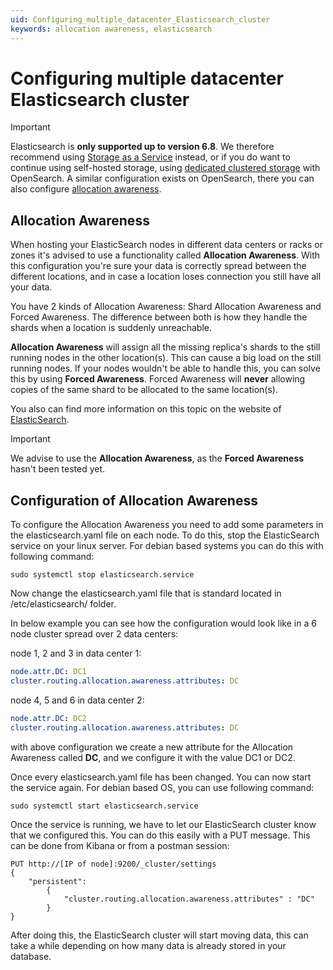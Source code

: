 ```yaml
---
uid: Configuring_multiple_datacenter_Elasticsearch_cluster
keywords: allocation awareness, elasticsearch
---
```


# Configuring multiple datacenter Elasticsearch cluster

> [!IMPORTANT]
> Elasticsearch is **only supported up to version 6.8**. We therefore recommend using [Storage as a Service](xref:STaaS) instead, or if you do want to continue using self-hosted storage, using [dedicated clustered storage](xref:Dedicated_clustered_storage) with OpenSearch.
> A similar configuration exists on OpenSearch, there you can also configure [allocation awareness](xref:Configuring_Allocation_Awareness_OpenSearch).

## Allocation Awareness

 When hosting your ElasticSearch nodes in different data centers or racks or zones it's advised to use a functionality called **Allocation Awareness**. With this configuration you're sure your data is correctly spread between the different locations, and in case a location loses connection you still have all your data.

 You have 2 kinds of Allocation Awareness: Shard Allocation Awareness and Forced Awareness.
 The difference between both is how they handle the shards when a location is suddenly unreachable.

**Allocation Awareness** will assign all the missing replica's shards to the still running nodes in the other location(s). This can cause a big load on the still running nodes. If your nodes wouldn't be able to handle this, you can solve this by using **Forced Awareness**. Forced Awareness will **never** allowing copies of the same shard to be allocated to the same location(s).

You also can find more information on this topic on the website of [ElasticSearch](https://www.elastic.co/guide/en/elasticsearch/reference/6.8/allocation-awareness.html).

> [!IMPORTANT]
> We advise to use the **Allocation Awareness**, as the **Forced Awareness** hasn't been tested yet.

## Configuration of Allocation Awareness

To configure the Allocation Awareness you need to add some parameters in the elasticsearch.yaml file on each node. To do this, stop the ElasticSearch service on your linux server. For debian based systems you can do this with following command:

```debian
sudo systemctl stop elasticsearch.service
```

Now change the elasticsearch.yaml file that is standard located in /etc/elasticsearch/ folder.

In below example you can see how the configuration would look like in a 6 node cluster spread over 2 data centers:

node 1, 2 and 3 in data center 1:

```yaml
node.attr.DC: DC1
cluster.routing.allocation.awareness.attributes: DC
```

node 4, 5 and 6 in data center 2:

```yaml
node.attr.DC: DC2
cluster.routing.allocation.awareness.attributes: DC
```

with above configuration we create a new attribute for the Allocation Awareness called **DC**, and we configure it with the value DC1 or DC2.

Once every elasticsearch.yaml file has been changed. You can now start the service again. For debian based OS, you can use following command:

```debian
sudo systemctl start elasticsearch.service
```

Once the service is running, we have to let our ElasticSearch cluster know that we configured this. You can do this easily with a PUT message. This can be done from Kibana or from a postman session:

```PUT
PUT http://[IP of node]:9200/_cluster/settings
{ 
    "persistent": 
        { 
            "cluster.routing.allocation.awareness.attributes" : "DC" 
        } 
}
```

After doing this, the ElasticSearch cluster will start moving data, this can take a while depending on how many data is already stored in your database.
